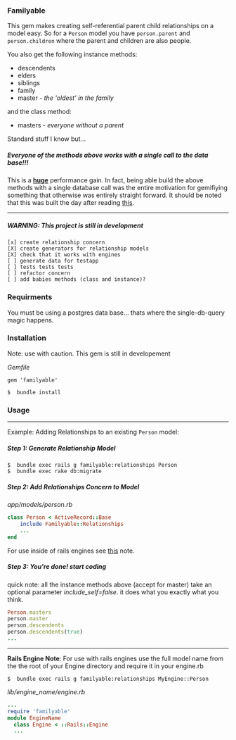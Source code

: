 ### Familyable

This gem makes creating self-referential parent child relationships on a model easy. So for a `Person` model you have `person.parent` and `person.children` where the parent and children are also people.

You also get the following instance methods:

* descendents
* elders
* siblings
* family    
* master  *- the 'oldest' in the family*

and the class method:

* masters *- everyone without a parent*

Standard stuff I know but...
##### Everyone of the methods above works with a single call to the data base!!!

This is a **[huge](https://github.com/brookisme/familyable-testapp)** performance gain.  In fact, being able build the above methods with a single database call was the entire motivation for gemifiying something that otherwise was entirely straight forward.  It should be noted that this was built the day after reading [this](http://hashrocket.com/blog/posts/recursive-sql-in-activerecord).

-----------------------------------------------------------

##### WARNING: This project is still in development
    [x] create relationship concern
    [X] create generators for relationship models
    [X] check that it works with engines
    [ ] generate data for testapp
    [ ] tests tests tests
    [ ] refactor concern
    [ ] add babies methods (class and instance)?


### Requirments

You must be using a postgres data base... thats where the single-db-query magic happens.

### Installation

Note: use with caution. This gem is still in developement

*Gemfile*
```
gem 'familyable'
```
```
$  bundle install
```

### Usage

-----------------------------------------------------------

Example: Adding Relationships to an existing `Person` model:

##### Step 1: Generate Relationship Model

```
$  bundle exec rails g familyable:relationships Person
$  bundle exec rake db:migrate
```

##### Step 2: Add Relationships Concern to Model

_app/models/person.rb_
```ruby
class Person < ActiveRecord::Base
    include Familyable::Relationships
    ...
end
```

For use inside of rails engines see [this](#rails_engines) note.

##### Step 3: You're done! start coding

quick note: all the instance methods above (accept for master) take an optional parameter *include\_self=false*.  it does what you exactly what you think.

```ruby
Person.masters
person.master
person.descendents
person.descendents(true)
...
```

-----------------------------------------------------------
<a name="rails_engines"></a>

**Rails Engine Note**: For use with rails engines use the full model name from the the root of your Engine directory and require it in your engine.rb

```
$  bundle exec rails g familyable:relationships MyEngine::Person
```

*lib/engine_name/engine.rb*
```ruby
...
require 'familyable'
module EngineName
  class Engine < ::Rails::Engine
  ...
```
